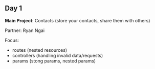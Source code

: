 Day 1
---
**Main Project**: Contacts (store your contacts, share them with others)

Partner: Ryan Ngai

Focus:

* routes (nested resources)
* controllers (handling invalid data/requests)
* params (stong params, nested params)